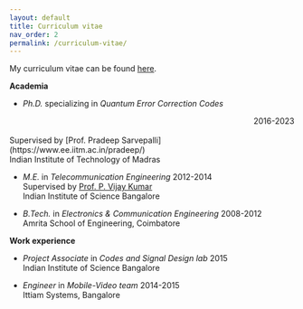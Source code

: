 ```yaml
---
layout: default
title: Curriculum vitae
nav_order: 2
permalink: /curriculum-vitae/
---
```


My curriculum vitae can be found [here](/Kaushik_CV.pdf).

**Academia**

- _Ph.D._ specializing in _Quantum Error Correction Codes_
<div style="text-align: right"> 2016-2023 </div>
<br> Supervised by [Prof. Pradeep Sarvepalli](https://www.ee.iitm.ac.in/pradeep/)
<br> Indian Institute of Technology of Madras

- _M.E._ in _Telecommunication Engineering_
<span style="text-align: right"> 2012-2014 </span>
<br> Supervised by [Prof. P. Vijay Kumar](https://ece.iisc.ac.in/~pvkece/)
<br> Indian Institute of Science Bangalore

- _B.Tech._ in _Electronics & Communication Engineering_
<span style="text-align: right"> 2008-2012 </span>
<br> Amrita School of Engineering, Coimbatore

**Work experience**
- _Project Associate_ in _Codes and Signal Design lab_
<span style="text-align: right"> 2015 </span>
<br> Indian Institute of Science Bangalore

- _Engineer_ in _Mobile-Video team_
<span style="text-align: right"> 2014-2015 </span>
<br> Ittiam Systems, Bangalore
